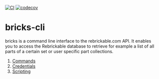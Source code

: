 [![CI](https://github.com/wendehals/bricks-cli/actions/workflows/ci.yml/badge.svg)](https://github.com/wendehals/bricks-cli/actions/workflows/ci.yml)
[![codecov](https://codecov.io/gh/codecov/example-go/branch/main/graph/badge.svg?token=tNKcOjlxLo)](https://app.codecov.io/gh/wendehals/bricks-cli)

# bricks-cli

bricks is a command line interface to the rebrickable.com API. It enables you to access the Rebrickable database to retrieve for example a list of all parts of a certain set or user specific part collections.

1. [Commands](docs/commands.md)
2. [Credentials](docs/credentials.md)
3. [Scripting](docs/scripting.md)
